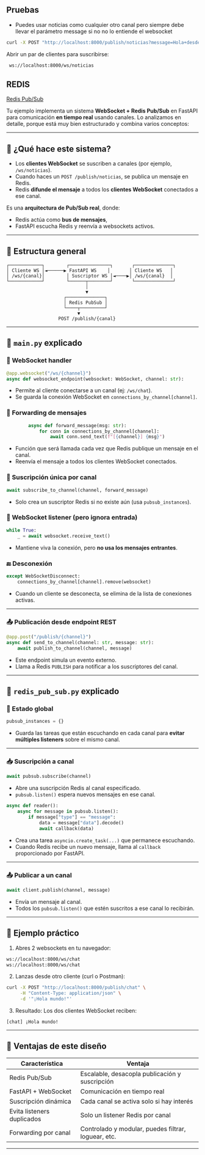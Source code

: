## Pruebas

- Puedes usar noticias como cualquier otro canal pero siempre debe llevar el parámetro message si no no lo entiende el websocket

```bash
curl -X POST "http://localhost:8000/publish/noticias?message=Hola+desde+el+backend"
```

Abrir un par de clientes para suscribirse:

```bash
 ws://localhost:8000/ws/noticias
```

## REDIS

[Redis Pub/Sub](https://redis.io/es/soluciones/casos-de-uso/mensajeria/#:~:text=Redis%20Pub%2FSub%20es%20un,el%20gran%20rendimiento%20son%20fundamentales.)

Tu ejemplo implementa un sistema **WebSocket + Redis Pub/Sub** en FastAPI para comunicación **en tiempo real** usando canales. Lo analizamos en detalle, porque está muy bien estructurado y combina varios conceptos:

---

## 🎯 ¿Qué hace este sistema?

* Los **clientes WebSocket** se suscriben a canales (por ejemplo, `/ws/noticias`).
* Cuando haces un `POST /publish/noticias`, se publica un mensaje en Redis.
* Redis **difunde el mensaje** a todos los **clientes WebSocket** conectados a ese canal.

Es una **arquitectura de Pub/Sub real**, donde:

* Redis actúa como **bus de mensajes**,
* FastAPI escucha Redis y reenvía a websockets activos.

---

## 🧱 Estructura general

```
┌────────────┐        ┌───────────────┐       ┌──────────────┐
│ Cliente WS │◄──────▶ FastAPI WS    │       │ Cliente WS   │
│ /ws/{canal}│        │ Suscriptor WS │◄────▶│ /ws/{canal}  │
└────────────┘        └──────┬────────┘       └──────────────┘
                             │
                             ▼
                     ┌──────────────┐
                     │ Redis PubSub │
                     └────┬─────────┘
                          ▼
                   POST /publish/{canal}
```

---

## 🧩 `main.py` explicado

### 🔌 WebSocket handler

```python
@app.websocket("/ws/{channel}")
async def websocket_endpoint(websocket: WebSocket, channel: str):
```

* Permite al cliente conectarse a un canal (ej: `/ws/chat`).
* Se guarda la conexión WebSocket en `connections_by_channel[channel]`.

### 🔁 Forwarding de mensajes

```python
        async def forward_message(msg: str):
            for conn in connections_by_channel[channel]:
                await conn.send_text(f"[{channel}] {msg}")
```

* Función que será llamada cada vez que Redis publique un mensaje en el canal.
* Reenvía el mensaje a todos los clientes WebSocket conectados.

### 📡 Suscripción única por canal

```python
await subscribe_to_channel(channel, forward_message)
```

* Solo crea un suscriptor Redis si no existe aún (usa `pubsub_instances`).

### 🔄 WebSocket listener (pero ignora entrada)

```python
while True:
    _ = await websocket.receive_text()
```

* Mantiene viva la conexión, pero **no usa los mensajes entrantes**.

### 🔚 Desconexión

```python
except WebSocketDisconnect:
    connections_by_channel[channel].remove(websocket)
```

* Cuando un cliente se desconecta, se elimina de la lista de conexiones activas.

---

### 📤 Publicación desde endpoint REST

```python
@app.post("/publish/{channel}")
async def send_to_channel(channel: str, message: str):
    await publish_to_channel(channel, message)
```

* Este endpoint simula un evento externo.
* Llama a Redis `PUBLISH` para notificar a los suscriptores del canal.

---

## 🧠 `redis_pub_sub.py` explicado

### 🧭 Estado global

```python
pubsub_instances = {}
```

* Guarda las tareas que están escuchando en cada canal para **evitar múltiples listeners** sobre el mismo canal.

---

### 📥 Suscripción a canal

```python
await pubsub.subscribe(channel)
```

* Abre una suscripción Redis al canal especificado.
* `pubsub.listen()` espera nuevos mensajes en ese canal.

```python
async def reader():
    async for message in pubsub.listen():
        if message["type"] == "message":
            data = message["data"].decode()
            await callback(data)
```

* Crea una tarea `asyncio.create_task(...)` que permanece escuchando.
* Cuando Redis recibe un nuevo mensaje, llama al `callback` proporcionado por FastAPI.

---

### 📤 Publicar a un canal

```python
await client.publish(channel, message)
```

* Envía un mensaje al canal.
* Todos los `pubsub.listen()` que estén suscritos a ese canal lo recibirán.

---

## 🧪 Ejemplo práctico

1. Abres 2 websockets en tu navegador:

```bash
ws://localhost:8000/ws/chat
ws://localhost:8000/ws/chat
```

2. Lanzas desde otro cliente (curl o Postman):

```bash
curl -X POST "http://localhost:8000/publish/chat" \
     -H "Content-Type: application/json" \
     -d '"¡Hola mundo!"'
```

3. Resultado:
   Los dos clientes WebSocket reciben:

```
[chat] ¡Hola mundo!
```

---

## 🧠 Ventajas de este diseño

| Característica             | Ventaja                                             |
| -------------------------- | --------------------------------------------------- |
| Redis Pub/Sub              | Escalable, desacopla publicación y suscripción      |
| FastAPI + WebSocket        | Comunicación en tiempo real                         |
| Suscripción dinámica       | Cada canal se activa solo si hay interés            |
| Evita listeners duplicados | Solo un listener Redis por canal                    |
| Forwarding por canal       | Controlado y modular, puedes filtrar, loguear, etc. |

---

